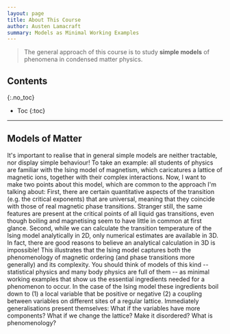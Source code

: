 ```yaml
---
layout: page
title: About This Course
author: Austen Lamacraft
summary: Models as Minimal Working Examples
---
```

> The general approach of this course is to study __simple models__ of phenomena in condensed matter physics.

## Contents
{:.no_toc}

* Toc
{:toc}

---

## Models of Matter

It's important to realise that in general simple models are neither tractable, nor display simple behaviour! To take an example: all students of physics are familiar with the Ising model of magnetism, which caricatures a lattice of magnetic ions, together with their complex interactions. Now, I want to make two points about this model, which are common to the approach I'm talking about:
First, there are certain quantitative aspects of the transition (e.g. the critical exponents) that are universal, meaning that they coincide with those of real magnetic phase transitions. Stranger still, the same features are present at the critical points of all liquid gas transitions, even though boiling and magnetising seem to have little in common at first glance.
Second, while we can calculate the transition temperature of the Ising model analytically in 2D, only numerical estimates are available in 3D. In fact, there are good reasons to believe an analytical calculation in 3D is impossible!
This illustrates that the Ising model captures both the phenomenology of magnetic ordering (and phase transitions more generally) and its complexity. You should think of models of this kind -- statistical physics and many body physics are full of them -- as minimal working examples that show us the essential ingredients needed for a phenomenon to occur. In the case of the Ising model these ingredients boil down to (1) a local variable that be positive or negative (2) a coupling between variables on different sites of a regular lattice. Immediately generalisations present themselves: What if the variables have more components? What if we change the lattice? Make it disordered?
What is phenomenology?
